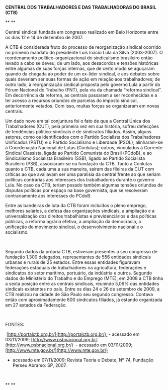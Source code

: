**CENTRAL DOS TRABALHADORES E DAS TRABALHADORAS DO BRASIL (CTB)**

** **

Central sindical fundada em congresso realizado em Belo Horizonte entre
os dias 12 e 14 de dezembro de 2007.

A CTB é considerada fruto do processo de reorganização sindical ocorrido
no primeiro mandato do presidente Luís Inácio Lula da Silva (2003-2007).
O reordenamento político-organizacional do sindicalismo brasileiro então
levado a cabo se deveu, de um lado, aos desacordos e tensões históricas
entre algumas de suas forças internas, que de certo modo se aguçaram
quando da chegada ao poder de um ex-líder sindical, e aos debates sobre
quais deveriam ser suas formas de ação em relação aos trabalhadores; de
outro lado, à reorganização sindical proposta pelo governo Lula a partir
do Fórum Nacional do Trabalho (FNT), pela via da chamada “reforma
sindical”. Em decorrência da reforma, as centrais passaram a ser
reconhecidas e a ter acesso a recursos oriundos de parcelas do imposto
sindical, anteriormente vetados. Com isso, muitas forças se organizaram
em novas centrais.

Um dado novo em tal conjuntura foi o fato de que a Central Única dos
Trabalhadores (CUT), pela primeira vez em sua história, sofreu defecções
de tendências político-sindicais e de sindicatos filiados. Assim, alguns
setores, como os identificados com o Partido Socialista dos
Trabalhadores Unificados (PSTU) e o Partido Socialismo e Liberdade
(PSOL), alinharam-se à Coordenação Nacional de Lutas (Conlutas); outros,
vinculados à Corrente Sindical Classista, ligada ao Partido Comunista do
Brasil (PCdoB), e ao Sindicalismo Socialista Brasileiro (SSB), ligado ao
Partido Socialista Brasileiro (PSB), associaram-se na fundação da CTB.
Tanto a Conlutas quanto a CTB, cada uma a sua maneira, saíram das
fileiras da CUT com críticas ao que avaliavam ser uma paralisia da
central frente ao que seriam políticas contrárias aos interesses dos
trabalhadores durante o governo Lula. No caso da CTB, teriam pesado
também algumas tensões oriundas de disputas políticas por espaço na base
governista, que se resolveram contrariamente aos interesses do PCdoB.

Entre as bandeiras de luta da CTB foram incluídos o pleno emprego,
melhores salários, a defesa das organizações sindicais, a ampliação e a
universalização dos direitos trabalhistas e previdenciários e das
políticas públicas, a reforma agrária efetiva, a ampliação da
democracia, a unificação do movimento sindical, o desenvolvimento
nacional e o socialismo.

 

Segundo dados da própria CTB, estiveram presentes a seu congresso de
fundação 1.300 delegados, representantes de 556 entidades sindicais
urbanas e rurais de 25 estados. Entre essas entidades figuravam
federações estaduais de trabalhadores na agricultura, federações e
sindicatos do setor marítimo, portuário, da indústria e outros. Segundo
dados do Ministério do Trabalho e do Emprego (MTE), em 2008 a CTB tinha
a sexta posição entre as centrais sindicais, reunindo 5,09% das
entidades sindicais existentes no país. Entre os dias 24 e 26 de
setembro de 2009, a CTB realizou na cidade de São Paulo seu segundo
congresso. Contava então com aproximadamente 600 sindicatos filiados, já
estando organizada em 27 estados da Federação.

 

FONTES:

 [http://portalctb.org.br/](http://portalctb.org.br/)  - acessado em
03/11/2009;
[http://www.psbnacional.org.br](http://www.psbnacional.org.br/)  -
acessado em 03/11/2009; [http://www.mte.gov.br/](http://www.mte.gov.br/)
- acessado em 07/11/2009; Revista Teoria e Debate, Nº 74, Fundação
Perseu Abramo: SP, 2007.

 

** **
